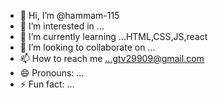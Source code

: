 - 👋 Hi, I’m @hammam-115
- 👀 I’m interested in ...
- 🌱 I’m currently learning ...HTML,CSS,JS,react
- 💞️ I’m looking to collaborate on ...
- 📫 How to reach me ...gtv29909@gmail.com
- 😄 Pronouns: ...
- ⚡ Fun fact: ...

<!---
hammam-115/hammam-115 is a ✨ special ✨ repository because its `README.md` (this file) appears on your GitHub profile.
You can click the Preview link to take a look at your changes.
--->
